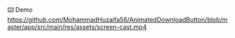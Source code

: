 ⌨️ Demo
https://github.com/MohammadHuzaifa56/AnimatedDownloadButton/blob/master/app/src/main/res/assets/screen-cast.mp4
